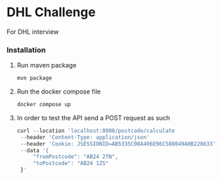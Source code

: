 
# DHL Challenge

For DHL interview 

### Installation
1. Run maven package
   ```sh
   mvn package
   ```
2. Run the docker compose file
   ```sh
   docker compose up
   ```
4. In order to test the API send a POST request as such 
   ```js
   curl --location 'localhost:8080/postcode/calculate
    --header 'Content-Type: application/json'
    --header 'Cookie: JSESSIONID=AB5335C08A406E96C588049A0B228633'
    --data '{
        "fromPostcode": "AB24 2TN",
        "toPostcode": "AB24 1ZS"
    }'
   ```
